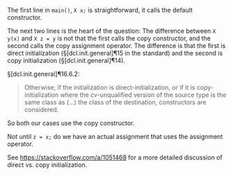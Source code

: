 The first line in `main()`, `X x;` is straightforward, it calls the default constructor.

The next two lines is the heart of the question: The difference between `X y(x)` and `X z = y` is not that the first calls the copy constructor, and the second calls the copy assignment operator. The difference is that the first is direct initialization (§[dcl.init.general]¶15 in the standard) and the second is copy initialization (§[dcl.init.general]¶14).

§[dcl.init.general]¶16.6.2:

> Otherwise, if the initialization is direct-initialization, or if it is copy-initialization where the cv-unqualified version of the source type is the same class as (...) the class of the destination, constructors are considered.

So both our cases use the copy constructor.

Not until `z = x;` do we have an actual assignment that uses the assignment operator.

See <https://stackoverflow.com/a/1051468> for a more detailed discussion of direct vs. copy initialization.
